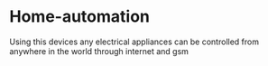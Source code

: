 # Home-automation
Using this devices any electrical appliances can be controlled from anywhere in the world through internet and gsm
